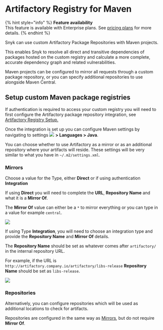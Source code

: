 # Artifactory Registry for Maven

{% hint style="info" %}
**Feature availability**\
This feature is available with Enterprise plans. See [pricing plans](https://snyk.io/plans/) for more details.
{% endhint %}

Snyk can use custom Artifactory Package Repositories with Maven projects.

This enables Snyk to resolve all direct and transitive dependencies of packages hosted on the custom registry and calculate a more complete, accurate dependency graph and related vulnerabilities.

Maven projects can be configured to mirror all requests through a custom package repository, or you can specify additional repositories to use alongside Maven Central.

## **Setup custom Maven package registries**

If authentication is required to access your custom registry you will need to first configure the Artifactory package repository integration, see [Artifactory Registry Setup.](https://docs.snyk.io/integrations/private-registry-integrations/artifactory-registry-setup)

Once the integration is set up you can configure Maven settings by navigating to settings ![](../../../.gitbook/assets/cog\_icon.png) **> Languages > Java**.

You can choose whether to use Artifactory as a mirror or as an additional repository where your artifacts will reside. These settings will be very similar to what you have in `~/.m2/settings.xml`.

### **Mirrors**

Choose a value for the Type, either **Direct** or if using authentication **Integration**

If using **Direct** you will need to complete the **URL**, **Repository Name** and what it is a **Mirror Of**.

The **Mirror Of** value can either be a `*` to mirror everything or you can type in a value for example `central`.

![](../../../.gitbook/assets/uuid-fd027725-33b3-7f12-a921-d7fba9cedad8-en.png)

If using Type **Integration**, you will need to choose an integration type and provide the **Repository Name** and **Mirror Of** details.

The **Repository Name** should be set as whatever comes after `artifactory/` in the internal repository URL.

For example, if the URL is `http://artifactory.company.io/artifactory/libs-release` **Repository Name** should be set as `libs-release`.

![](../../../.gitbook/assets/uuid-293cfd2b-2cd5-b8a3-0671-bf6d2798a3bc-en.png)

### **Repositories**

Alternatively, you can configure repositories which will be used as additional locations to check for artifacts.

Repositories are configured in the same way as [Mirrors](artifactory-registry-for-maven.md#mirrors), but do not require **Mirror Of**.

